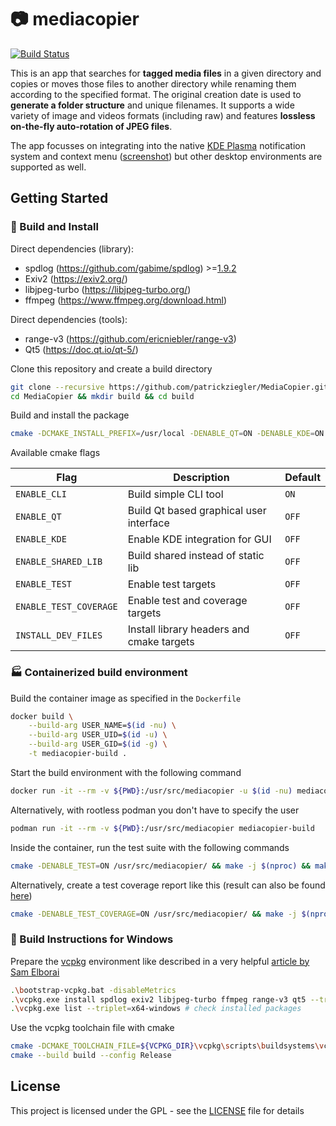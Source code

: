 # :camera: mediacopier

[![Build Status](https://github.com/patrickziegler/MediaCopier/actions/workflows/build-and-test.yml/badge.svg?branch=master)](https://github.com/patrickziegler/MediaCopier/actions/workflows/build-and-test.yml?query=branch%3Amaster)

This is an app that searches for **tagged media files** in a given directory and copies or moves those files to another directory while renaming them according to the specified format.
The original creation date is used to **generate a folder structure** and unique filenames.
It supports a wide variety of image and videos formats (including raw) and features **lossless on-the-fly auto-rotation of JPEG files**.

<!--gif was created with 'ffmpeg -i capture.mp4 -r 10 -vf "fps=10,scale=830:-1:flags=lanczos,split[s0][s1];[s0]palettegen[p];[s1][p]paletteuse" -loop 0 demo.gif'-->
The app focusses on integrating into the native [KDE Plasma](https://kde.org/de/) notification system and context menu ([screenshot](https://i.imgur.com/LF5Vnj9.mp4)) but other desktop environments are supported as well.

## Getting Started

### :hammer: Build and Install

Direct dependencies (library):
- spdlog (https://github.com/gabime/spdlog) >=[1.9.2](https://github.com/gabime/spdlog/releases/tag/v1.9.2)
- Exiv2 (https://exiv2.org/)
- libjpeg-turbo (https://libjpeg-turbo.org/)
- ffmpeg (https://www.ffmpeg.org/download.html)

Direct dependencies (tools):
- range-v3 (https://github.com/ericniebler/range-v3)
- Qt5 (https://doc.qt.io/qt-5/)

Clone this repository and create a build directory

```sh
git clone --recursive https://github.com/patrickziegler/MediaCopier.git
cd MediaCopier && mkdir build && cd build
```

Build and install the package
```sh
cmake -DCMAKE_INSTALL_PREFIX=/usr/local -DENABLE_QT=ON -DENABLE_KDE=ON -DCMAKE_BUILD_TYPE=release .. && make -j$(nproc) && sudo make install
```

Available cmake flags

| Flag                   | Description                               | Default   |
|------------------------|-------------------------------------------|-----------|
| `ENABLE_CLI`           | Build simple CLI tool                     | `ON`      |
| `ENABLE_QT`            | Build Qt based graphical user interface   | `OFF`     |
| `ENABLE_KDE`           | Enable KDE integration for GUI            | `OFF`     |
| `ENABLE_SHARED_LIB`    | Build shared instead of static lib        | `OFF`     |
| `ENABLE_TEST`          | Enable test targets                       | `OFF`     |
| `ENABLE_TEST_COVERAGE` | Enable test and coverage targets          | `OFF`     |
| `INSTALL_DEV_FILES`    | Install library headers and cmake targets | `OFF`     |

### :factory: Containerized build environment

Build the container image as specified in the `Dockerfile`

```sh
docker build \
    --build-arg USER_NAME=$(id -nu) \
    --build-arg USER_UID=$(id -u) \
    --build-arg USER_GID=$(id -g) \
    -t mediacopier-build .
```

Start the build environment with the following command

```sh
docker run -it --rm -v ${PWD}:/usr/src/mediacopier -u $(id -nu) mediacopier-build
```

Alternatively, with rootless podman you don't have to specify the user

```sh
podman run -it --rm -v ${PWD}:/usr/src/mediacopier mediacopier-build
```

Inside the container, run the test suite with the following commands

```sh
cmake -DENABLE_TEST=ON /usr/src/mediacopier/ && make -j $(nproc) && make test
```

Alternatively, create a test coverage report like this (result can also be found [here](https://coveralls.io/github/patrickziegler/MediaCopier))

```sh
cmake -DENABLE_TEST_COVERAGE=ON /usr/src/mediacopier/ && make -j $(nproc) && make coverage
```

### :paperclip: Build Instructions for Windows

Prepare the [vcpkg](https://github.com/microsoft/vcpkg#using-vcpkg-with-cmake) environment like described in a very helpful [article by Sam Elborai](https://sam.elborai.me/articles/vscode-cpp-dev-environment-2020/)
```sh
.\bootstrap-vcpkg.bat -disableMetrics
.\vcpkg.exe install spdlog exiv2 libjpeg-turbo ffmpeg range-v3 qt5 --triplet=x64-windows
.\vcpkg.exe list --triplet=x64-windows # check installed packages
```

Use the vcpkg toolchain file with cmake
```sh
cmake -DCMAKE_TOOLCHAIN_FILE=${VCPKG_DIR}\vcpkg\scripts\buildsystems\vcpkg.cmake -DVCPKG_TARGET_TRIPLET=x64-windows -B build -S .
cmake --build build --config Release
```

## License

This project is licensed under the GPL - see the [LICENSE](LICENSE) file for details

